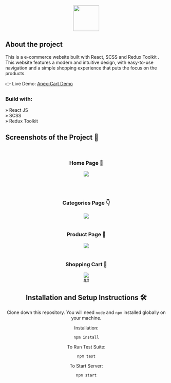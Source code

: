 <div align='center'>
<img src='https://github.com/vaibhav1202dev/Apex-Cart/assets/142654068/e34278d0-313e-447a-b61b-ffc4d0b323be.png'  height='80px' width='80px'/>
</div>
  
 
<h2>About the project</h2>

<p>This is a e-commerce website built with React, SCSS and Redux Toolkit . This
website features a modern and intuitive design, with easy-to-use navigation and a
simple shopping experience that puts the focus on the products.</p>


👉 Live Demo: <a href='https://apex-cart.vercel.app/'>Apex-Cart Demo</a>

<h3>Build with:</h3>

» React JS <br>
» SCSS <br>
» Redux Toolkit 


<h2>Screenshots of the Project 📸</h2>
<br>
<h3 align='center'>Home Page 🏡</h3>

<div align='center'>
<img src='https://github.com/vaibhav1202dev/Apex-Cart/assets/142654068/9bc9af8a-57ed-43cb-9798-3a079563ee75.png'/>
</div>

<br><br>

<h3 align='center'>Categories Page 👇</h3>

<div align='center'>
<img src='https://github.com/vaibhav1202dev/Apex-Cart/assets/142654068/a11ed3c1-f812-4c32-9b3f-e96954364316.png'/>

<br>
<br>
<h3 align='center'>Product Page 🎁</h3>

<div align='center'>
<img src='https://github.com/vaibhav1202dev/Apex-Cart/assets/142654068/a4e68a9f-3f92-4f60-87f7-4913de41be25.png'/>

<br>
<br>
<h3 align='center'>Shopping Cart 🛒</h3>

<div align='center'>
<img src='https://github.com/vaibhav1202dev/Apex-Cart/assets/142654068/171380f8-ed57-4390-9cbd-bdbe3653e685.png'/>
</div>
## <h2> Installation and Setup Instructions 🛠️</h2>

Clone down this repository. You will need `node` and `npm` installed globally on your machine.  

Installation:

`npm install`  

To Run Test Suite:  

`npm test`  

To Start Server:

`npm start` 
